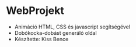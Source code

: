 # WebProjekt
- Animáció HTML, CSS és javascript segítségével
- Dobókocka-dobást generáló oldal
- Készítette: Kiss Bence
